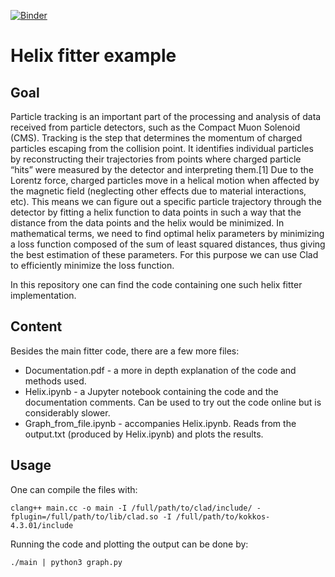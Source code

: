 [![Binder](https://mybinder.org/badge_logo.svg)](https://mybinder.org/v2/gh/compiler-research/helix-example/HEAD)
# Helix fitter example

## Goal

Particle tracking is an important part of the processing and analysis of data received from particle detectors, such as the Compact Muon Solenoid (CMS). Tracking is the step that determines the momentum of charged particles escaping from the collision point. It identifies individual particles by reconstructing their trajectories from points where charged particle “hits” were measured by the detector and interpreting them.[1] Due to the Lorentz force, charged particles move in a helical motion when affected by the magnetic field (neglecting other effects due to material interactions, etc). This means we can figure out a specific particle trajectory through the detector by fitting a helix function to data points in such a way that the distance from the data points and the helix would be minimized. In mathematical terms, we need to find optimal helix parameters by minimizing a loss function composed of the sum of least squared distances, thus giving the best estimation of these parameters. For this purpose we can use Clad to efficiently minimize the loss function. 

In this repository one can find the code containing one such helix fitter implementation.

## Content

Besides the main fitter code, there are a few more files:

- Documentation.pdf - a more in depth explanation of the code and methods used.
- Helix.ipynb - a Jupyter notebook containing the code and the documentation comments. Can be used to try out the code online but is considerably slower.
- Graph_from_file.ipynb - accompanies Helix.ipynb. Reads from the output.txt (produced by Helix.ipynb) and plots the results.


## Usage

One can compile the files with:

```
clang++ main.cc -o main -I /full/path/to/clad/include/ -fplugin=/full/path/to/lib/clad.so -I /full/path/to/kokkos-4.3.01/include
```
Running the code and plotting the output can be done by:

```
./main | python3 graph.py
```
